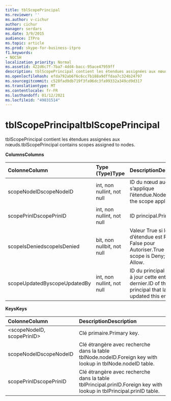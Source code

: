 ```yaml
---
title: tblScopePrincipal
ms.reviewer: ''
ms.author: v-cichur
author: cichur
manager: serdars
ms.date: 3/9/2015
audience: ITPro
ms.topic: article
ms.prod: skype-for-business-itpro
f1.keywords:
- NOCSH
localization_priority: Normal
ms.assetid: 422d6c7f-7ba7-4dd4-bacc-95ace47959ff
description: tblScopePrincipal contient les étendues assignées aux nœuds.
ms.openlocfilehash: efda792ab6f6c6cc7b188a9dffdaa7c324b24797
ms.sourcegitcommit: c528fad9db719f3fa96dc3fa99332a349cd9d317
ms.translationtype: MT
ms.contentlocale: fr-FR
ms.lasthandoff: 01/12/2021
ms.locfileid: "49831514"
---
```

# <a name="tblscopeprincipal"></a><span data-ttu-id="4c5c8-103">tblScopePrincipal</span><span class="sxs-lookup"><span data-stu-id="4c5c8-103">tblScopePrincipal</span></span>
 
<span data-ttu-id="4c5c8-104">tblScopePrincipal contient les étendues assignées aux nœuds.</span><span class="sxs-lookup"><span data-stu-id="4c5c8-104">tblScopePrincipal contains scopes assigned to nodes.</span></span>
  
<span data-ttu-id="4c5c8-105">**Columns**</span><span class="sxs-lookup"><span data-stu-id="4c5c8-105">**Columns**</span></span>

|<span data-ttu-id="4c5c8-106">**Colonne**</span><span class="sxs-lookup"><span data-stu-id="4c5c8-106">**Column**</span></span>|<span data-ttu-id="4c5c8-107">**Type (Type)**</span><span class="sxs-lookup"><span data-stu-id="4c5c8-107">**Type**</span></span>|<span data-ttu-id="4c5c8-108">**Description**</span><span class="sxs-lookup"><span data-stu-id="4c5c8-108">**Description**</span></span>|
|:-----|:-----|:-----|
|<span data-ttu-id="4c5c8-109">scopeNodeID</span><span class="sxs-lookup"><span data-stu-id="4c5c8-109">scopeNodeID</span></span>  <br/> |<span data-ttu-id="4c5c8-110">int, non null</span><span class="sxs-lookup"><span data-stu-id="4c5c8-110">int, not null</span></span>  <br/> |<span data-ttu-id="4c5c8-111">ID du nœud auquel s’applique l’étendue.</span><span class="sxs-lookup"><span data-stu-id="4c5c8-111">Node ID that the scope applies to.</span></span>  <br/> |
|<span data-ttu-id="4c5c8-112">scopePrinID</span><span class="sxs-lookup"><span data-stu-id="4c5c8-112">scopePrinID</span></span>  <br/> |<span data-ttu-id="4c5c8-113">int, non null</span><span class="sxs-lookup"><span data-stu-id="4c5c8-113">int, not null</span></span>  <br/> |<span data-ttu-id="4c5c8-114">ID principal.</span><span class="sxs-lookup"><span data-stu-id="4c5c8-114">Principal ID.</span></span>  <br/> |
|<span data-ttu-id="4c5c8-115">scopeIsDenied</span><span class="sxs-lookup"><span data-stu-id="4c5c8-115">scopeIsDenied</span></span>  <br/> |<span data-ttu-id="4c5c8-116">bit, non null</span><span class="sxs-lookup"><span data-stu-id="4c5c8-116">bit, not null</span></span>  <br/> |<span data-ttu-id="4c5c8-117">Valeur True si le type d’étendue est Refuser ; False pour Autoriser.</span><span class="sxs-lookup"><span data-stu-id="4c5c8-117">True if type of scope is Deny; False if Allow.</span></span>  <br/> |
|<span data-ttu-id="4c5c8-118">scopeUpdatedBy</span><span class="sxs-lookup"><span data-stu-id="4c5c8-118">scopeUpdatedBy</span></span>  <br/> |<span data-ttu-id="4c5c8-119">int, non null</span><span class="sxs-lookup"><span data-stu-id="4c5c8-119">int, not null</span></span>  <br/> |<span data-ttu-id="4c5c8-120">ID du principal qui a mis à jour cette entrée en dernier.</span><span class="sxs-lookup"><span data-stu-id="4c5c8-120">ID of the principal that last updated this entry.</span></span>  <br/> |
   
<span data-ttu-id="4c5c8-121">**Keys**</span><span class="sxs-lookup"><span data-stu-id="4c5c8-121">**Keys**</span></span>

|<span data-ttu-id="4c5c8-122">**Colonne**</span><span class="sxs-lookup"><span data-stu-id="4c5c8-122">**Column**</span></span>|<span data-ttu-id="4c5c8-123">**Description**</span><span class="sxs-lookup"><span data-stu-id="4c5c8-123">**Description**</span></span>|
|:-----|:-----|
|\<scopeNodeID, scopePrinID\>  <br/> |<span data-ttu-id="4c5c8-124">Clé primaire.</span><span class="sxs-lookup"><span data-stu-id="4c5c8-124">Primary key.</span></span>  <br/> |
|<span data-ttu-id="4c5c8-125">scopeNodeID</span><span class="sxs-lookup"><span data-stu-id="4c5c8-125">scopeNodeID</span></span>  <br/> |<span data-ttu-id="4c5c8-126">Clé étrangère avec recherche dans la table tblNode.nodeID.</span><span class="sxs-lookup"><span data-stu-id="4c5c8-126">Foreign key with lookup in tblNode.nodeID table.</span></span>  <br/> |
|<span data-ttu-id="4c5c8-127">scopePrinID</span><span class="sxs-lookup"><span data-stu-id="4c5c8-127">scopePrinID</span></span>  <br/> |<span data-ttu-id="4c5c8-128">Clé étrangère avec recherche dans la table tblPrincipal.prinID.</span><span class="sxs-lookup"><span data-stu-id="4c5c8-128">Foreign key with lookup in tblPrincipal.prinID table.</span></span>  <br/> |
   

